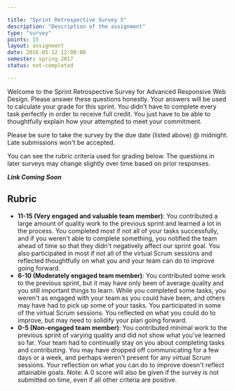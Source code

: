 ```yaml
---

title: "Sprint Retrospective Survey 5"
description: "Description of the assignment"
type: "survey"
points: 15
layout: assignment
date: 2016-05-12 12:00:00
semester: spring-2017
status: not-completed

---
```


Welcome to the Sprint Retrospective Survey for Advanced Responsive Web Design.  Please answer these questions honestly.  Your answers will be used to calculate your grade for this sprint.   You didn't have to complete every task perfectly in order to receive full credit.  You just have to be able to thoughtfully explain how your attempted to meet your commitment.

Please be sure to take the survey by the due date (listed above) @ midnight.  Late submissions won't be accepted.

You can see the rubric criteria used for grading below.  The questions in later surveys may change slightly over time based on prior responses.

***Link Coming Soon***

## Rubric

* **11-15 (Very engaged and valuable team member)**: You contributed a large amount of quality work to the previous sprint and learned a lot in the process.  You completed most if not all of your tasks successfully, and if you weren't able to complete something, you notified the team ahead of time so that they didn't negatively affect our sprint goal.  You also participated in most if not all of the virtual Scrum sessions and reflected thoughtfully on what you and your team can do to improve going forward.  
* **6-10 (Moderately engaged team member)**: You contributed some work to the previous sprint, but it may have only been of average quality and you still important things to learn.  While you completed some tasks, you weren't as engaged with your team as you could have been, and others may have had to pick up some of your tasks.  You participated in some of the virtual Scrum sessions.  You reflected on what you could do to improve, but may need to solidify your plan going forward.
* **0-5 (Non-engaged team member)**: You contributed minimal work to the previous sprint of varying quality and did not show what you've learned so far.  Your team had to continually stay on you about completing tasks and contributing.  You may have dropped off communicating for a few days or a week, and perhaps weren't present for any virtual Scrum sessions.  Your reflection on what you can do to improve doesn't reflect attainable goals.  Note: A 0 score will also be given if the survey is not submitted on time, even if all other criteria are positive.
